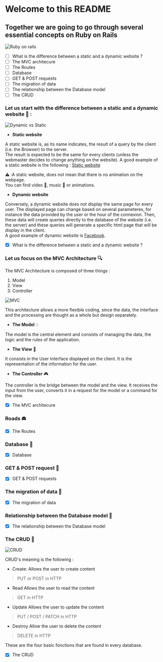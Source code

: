 # Welcome to this README
## Together we are going to go through several essential concepts on Ruby on Rails

![Ruby on rails](http://rubyonrails.org/images/rails-logo.svg)


 - [ ] What is the difference between a static and a dynamic website ?
 - [ ] The MVC architecure
 - [ ] The Routes
 - [ ] Database
 - [ ] GET & POST requests
 - [ ] The migration of data
 - [ ] The relationship between the Database model
 - [ ] The CRUD

 ### Let us start with the difference between a static and a dynamic website :rocket: :

 ![Dynamic vs Static](http://whatismyip.network/wp-content/uploads/2016/08/Static-IP-vs-Dynamic-IP-What-is-the-Difference.jpg)

* **Static website**

A static website is, as its name indicates, the result of a query by the client (i.e. the Browser) to the server. <br>
The result is expected to be the same for every clients (unless the webmaster decides to change anything on the website).
A good example of a static website is the following : [Static website](mathieubrunpicard.github.io)

:warning: :A static website, does not mean that there is no animation on the webpage. <br>
You can find video :movie_camera:, music :musical_score: or animations.

* **Dynamic website**

Conversely, a dynamic website does not display the same page for every user.
The displayed page can change based on several parameteres, for instance the data provided by the user or the hour of the connexion. Then, these data will create queries directly to the database of the website (i.e. the server) and these queries will generate a specific html page that will be display in the client.<br>
A good example of dynamic website is [Facebook](http://facebook.com).


- [X] What is the difference between a static and a dynamic website ?

### Let us focus on the MVC Architecture :mag:

The MVC Architecture is composed of three things : <br>
1. Model
2. View
3. Controller

![MVC](https://i.stack.imgur.com/xjBSZ.png)

This architecture allows a more flexible coding, since the data, the interface and the processing are thought as a whole but design separately.

* **The Model** :bulb:

The model is the central element and consists of managing the data, the logic and the rules of the application.

* **The View** :mag_right:

It consists in the User Interface displayed on the client. It is the representation of the information for the user.

* **The Controller** :video_game:

The controller is the bridge between the model and the view. It receives the input from the user, converts it in a request for the model or a command for the view.

 - [X] The MVC architecure

 ### Roads :oncoming_automobile:

 - [X] The Routes

 ### Database :dvd:

 - [X] Database

  ### GET & POST request :postbox:
 - [X] GET & POST requests

 ### The migration of data :ship:

 - [X] The migration of data

 ### Relationship between the Database model :couple:
 - [X] The relationship between the Database model

 ### The CRUD :closed_lock_with_key:

 ![CRUD](https://static1.squarespace.com/static/555dc243e4b0fa866e3e41a9/t/5926bcdf9de4bbba0f69cd10/1495710948784/)

 CRUD's meaning is the following :

 * Create:
 Allows the user to create content
 > PUT or POST in HTTP
 * Read
  Allows the user to read the content
  > GET in HTTP
 * Update
  Allows the user to update the content
  > PUT / POST / PATCH in HTTP
 * Destroy
 Allow the user to delete the content
 > DELETE in HTTP

 These are the four basic fonctions that are found in every database.
 - [X] The CRUD


